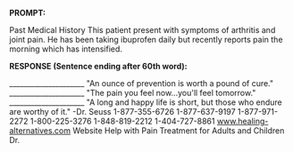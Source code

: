 **PROMPT:**

Past Medical History This patient present with symptoms of arthritis and joint pain. He has been taking ibuprofen daily but recently reports pain the morning which has intensified. 

**RESPONSE (Sentence ending after 60th word):**

_____________________  "An ounce of prevention is worth a pound of cure." _____________________  "The pain you feel now...you'll feel tomorrow." _____________________  "A long and happy life is short, but those who endure are worthy of it."  -Dr. Seuss  1-877-355-6726  1-877-637-9197  1-877-971-2272  1-800-225-3276  1-848-819-2212  1-404-727-8861   www.healing-alternatives.com Website Help with Pain Treatment for Adults and Children   Dr. 